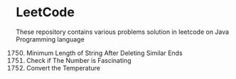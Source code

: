 # LeetCode
These repository contains various problems solution in leetcode on Java Programming language

1750. Minimum Length of String After Deleting Similar Ends
2729. Check if The Number is Fascinating
2469. Convert the Temperature
